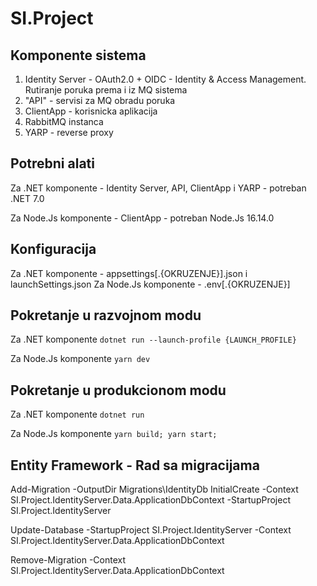 # SI.Project

## Komponente sistema

1. Identity Server - OAuth2.0 + OIDC - Identity & Access Management. Rutiranje poruka prema i iz MQ sistema
2. "API" - servisi za MQ obradu poruka
3. ClientApp - korisnicka aplikacija
4. RabbitMQ instanca
5. YARP - reverse proxy

## Potrebni alati

Za .NET komponente - Identity Server, API, ClientApp i YARP - potreban .NET 7.0

Za Node.Js komponente - ClientApp - potreban Node.Js 16.14.0

## Konfiguracija

Za .NET komponente - appsettings[.{OKRUZENJE}].json i launchSettings.json
Za Node.Js komponente - .env[.{OKRUZENJE}]

## Pokretanje u razvojnom modu

Za .NET komponente
`dotnet run --launch-profile {LAUNCH_PROFILE}`

Za Node.Js komponente
`yarn dev`

## Pokretanje u produkcionom modu

Za .NET komponente
`dotnet run`

Za Node.Js komponente
`yarn build; yarn start;`

## Entity Framework - Rad sa migracijama

Add-Migration -OutputDir Migrations\IdentityDb InitialCreate -Context SI.Project.IdentityServer.Data.ApplicationDbContext -StartupProject SI.Project.IdentityServer

Update-Database -StartupProject SI.Project.IdentityServer -Context SI.Project.IdentityServer.Data.ApplicationDbContext

Remove-Migration -Context SI.Project.IdentityServer.Data.ApplicationDbContext
